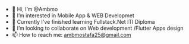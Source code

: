 - 👋 Hi, I’m @Ambmo
- 👀 I’m interested in Mobile App & WEB Developmet
- 🌱 Currently I've finished learning Fullstack.Net ITI Diploma
- 💞️ I’m looking to collaborate on Web development /Flutter Apps design
- 📫 How to reach me: ambmostafa25@gmail.com

<!---
Ambmo/Ambmo is a ✨ special ✨ repository because its `README.md` (this file) appears on your GitHub profile.
You can click the Preview link to take a look at your changes.
--->
